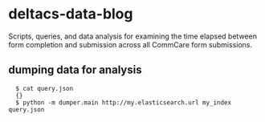 # deltacs-data-blog
Scripts, queries, and data analysis for examining the time elapsed between form completion and submission across all CommCare form submissions.

## dumping data for analysis
```
  $ cat query.json
  {}
  $ python -m dumper.main http://my.elasticsearch.url my_index query.json 
```
